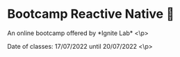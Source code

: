 # Bootcamp Reactive Native :iphone:

<p> An online bootcamp offered by *Ignite Lab* <\p>
<p> Date of classes: 17/07/2022 until 20/07/2022 <\p>